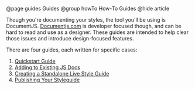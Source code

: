 @page guides Guides
@group howTo How-To Guides
@hide article

Though you're documenting your styles, the tool you'll be using is DocumentJS. [Documentjs.com](https://documentjs.com) is developer focused though, and can be hard to read and use as a designer. These guides are intended to help clear those issues and introduce design-focused features.

There are four guides, each written for specific cases:
1. [Quickstart Guide](/docs/quickstart.html)
2. [Adding to Existing JS Docs](/docs/lsg-adding.html)
3. [Creating a Standalone Live Style Guide](/docs/standalone-lsg.html)
4. [Publishing Your Styleguide](/docs/publishing.html)